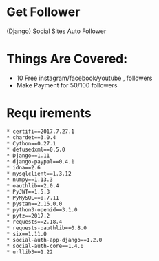 # Get Follower
(Django) Social Sites Auto Follower


# Things Are Covered:
  * 10 Free instagram/facebook/youtube , followers
  * Make Payment for 50/100 followers


# Requ	irements
	* certifi==2017.7.27.1
	* chardet==3.0.4
	* Cython==0.27.1
	* defusedxml==0.5.0
	* Django==1.11
	* django-paypal==0.4.1
	* idna==2.6
	* mysqlclient==1.3.12
	* numpy==1.13.3
	* oauthlib==2.0.4
	* PyJWT==1.5.3
	* PyMySQL==0.7.11
	* pystan==2.16.0.0
	* python3-openid==3.1.0
	* pytz==2017.2
	* requests==2.18.4
	* requests-oauthlib==0.8.0
	* six==1.11.0
	* social-auth-app-django==1.2.0
	* social-auth-core==1.4.0
	* urllib3==1.22

